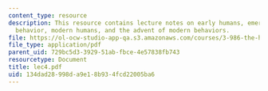 ```yaml
---
content_type: resource
description: This resource contains lecture notes on early humans, emerging cultural
  behavior, modern humans, and the advent of modern behaviors.
file: https://ol-ocw-studio-app-qa.s3.amazonaws.com/courses/3-986-the-human-past-introduction-to-archaeology-fall-2006/134dad28998da9e18b934fcd22005ba6_lec4.pdf
file_type: application/pdf
parent_uid: 729bc5d3-3929-51ab-fbce-4e57838fb743
resourcetype: Document
title: lec4.pdf
uid: 134dad28-998d-a9e1-8b93-4fcd22005ba6
---
```

